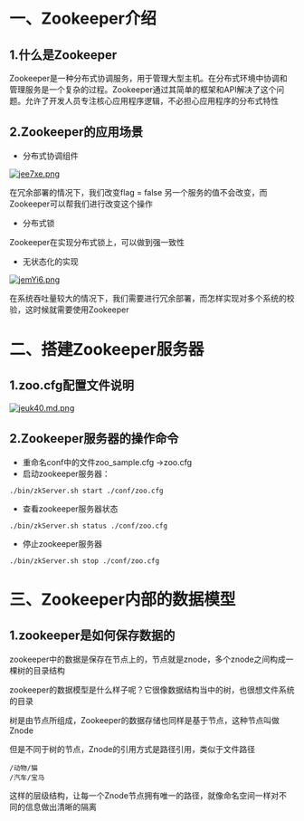 # 一、Zookeeper介绍

## 1.什么是Zookeeper

Zookeeper是一种分布式协调服务，用于管理大型主机。在分布式环境中协调和管理服务是一个复杂的过程。Zookeeper通过其简单的框架和API解决了这个问题。允许了开发人员专注核心应用程序逻辑，不必担心应用程序的分布式特性

## 2.Zookeeper的应用场景

- 分布式协调组件

[![jee7xe.png](https://s1.ax1x.com/2022/06/28/jee7xe.png)](https://imgtu.com/i/jee7xe)

在冗余部署的情况下，我们改变flag = false 另一个服务的值不会改变，而Zookeeper可以帮我们进行改变这个操作

- 分布式锁

Zookeeper在实现分布式锁上，可以做到强一致性

- 无状态化的实现

[![jemYi6.png](https://s1.ax1x.com/2022/06/28/jemYi6.png)](https://imgtu.com/i/jemYi6)

在系统吞吐量较大的情况下，我们需要进行冗余部署，而怎样实现对多个系统的校验，这时候就需要使用Zookeeper

# 二、搭建Zookeeper服务器

## 1.zoo.cfg配置文件说明

[![jeuk40.md.png](https://s1.ax1x.com/2022/06/28/jeuk40.md.png)](https://imgtu.com/i/jeuk40)

## 2.Zookeeper服务器的操作命令

- 重命名conf中的文件zoo_sample.cfg  ->zoo.cfg
- 启动zookeeper服务器：

```
./bin/zkServer.sh start ./conf/zoo.cfg
```

- 查看zookeeper服务器状态

```
./bin/zkServer.sh status ./conf/zoo.cfg
```

- 停止zookeeper服务器

```
./bin/zkServer.sh stop ./conf/zoo.cfg
```

# 三、Zookeeper内部的数据模型

## 1.zookeeper是如何保存数据的

zookeeper中的数据是保存在节点上的，节点就是znode，多个znode之间构成一棵树的目录结构

zookeeper的数据模型是什么样子呢？它很像数据结构当中的树，也很想文件系统的目录

树是由节点所组成，Zookeeper的数据存储也同样是基于节点，这种节点叫做Znode

但是不同于树的节点，Znode的引用方式是路径引用，类似于文件路径

```
/动物/猫
/汽车/宝马
```

这样的层级结构，让每一个Znode节点拥有唯一的路径，就像命名空间一样对不同的信息做出清晰的隔离